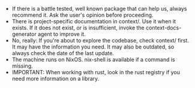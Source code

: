 - If there is a battle tested, well known package that can help us, always recommend it. Ask the user's opinion before proceeding.
- There is project-specific documentation in context/. Use it when it exists. If it does not exist, or is insufficient, invoke the context-docs-generator agent to improve it.
- No, really: If you're about to explore the codebase, check context/ first. It may have the information you need. It may also be outdated, so always check the date of the last update.
- The machine runs on NixOS. nix-shell is available if a command is missing.
- IMPORTANT: When working with rust, look in the rust registry if you need more information on a library.
